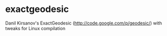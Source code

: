 exactgeodesic
=============

Danil Kirsanov's ExactGeodesic (http://code.google.com/p/geodesic/) with tweaks for Linux compilation